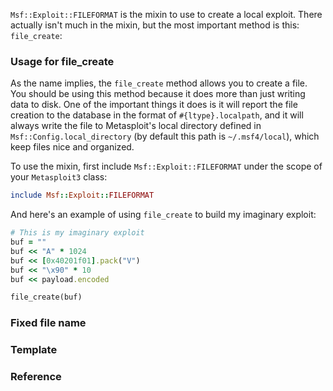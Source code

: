 ```Msf::Exploit::FILEFORMAT``` is the mixin to use to create a local exploit. There actually isn't much in the mixin, but the most important method is this: ```file_create```:

### Usage for file_create

As the name implies, the ```file_create``` method allows you to create a file. You should be using this method because it does more than just writing data to disk. One of the important things it does is it will report the file creation to the database in the format of ```#{ltype}.localpath```, and it will always write the file to Metasploit's local directory defined in ```Msf::Config.local_directory``` (by default this path is ```~/.msf4/local```), which keep files nice and organized.

To use the mixin, first include ```Msf::Exploit::FILEFORMAT``` under the scope of your ```Metasploit3``` class:

```ruby
include Msf::Exploit::FILEFORMAT
```

And here's an example of using ```file_create``` to build my imaginary exploit:

```ruby
# This is my imaginary exploit
buf = ""
buf << "A" * 1024
buf << [0x40201f01].pack("V")
buf << "\x90" * 10
buf << payload.encoded

file_create(buf)
```

### Fixed file name

### Template

### Reference